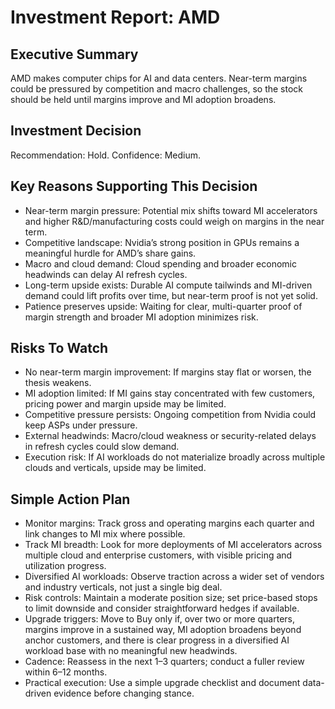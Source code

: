 # Investment Report: AMD
## Executive Summary
AMD makes computer chips for AI and data centers. Near-term margins could be pressured by competition and macro challenges, so the stock should be held until margins improve and MI adoption broadens.

## Investment Decision
Recommendation: Hold. Confidence: Medium.

## Key Reasons Supporting This Decision
- Near-term margin pressure: Potential mix shifts toward MI accelerators and higher R&D/manufacturing costs could weigh on margins in the near term.
- Competitive landscape: Nvidia’s strong position in GPUs remains a meaningful hurdle for AMD’s share gains.
- Macro and cloud demand: Cloud spending and broader economic headwinds can delay AI refresh cycles.
- Long-term upside exists: Durable AI compute tailwinds and MI-driven demand could lift profits over time, but near-term proof is not yet solid.
- Patience preserves upside: Waiting for clear, multi-quarter proof of margin strength and broader MI adoption minimizes risk.

## Risks To Watch
- No near-term margin improvement: If margins stay flat or worsen, the thesis weakens.
- MI adoption limited: If MI gains stay concentrated with few customers, pricing power and margin upside may be limited.
- Competitive pressure persists: Ongoing competition from Nvidia could keep ASPs under pressure.
- External headwinds: Macro/cloud weakness or security-related delays in refresh cycles could slow demand.
- Execution risk: If AI workloads do not materialize broadly across multiple clouds and verticals, upside may be limited.

## Simple Action Plan
- Monitor margins: Track gross and operating margins each quarter and link changes to MI mix where possible.
- Track MI breadth: Look for more deployments of MI accelerators across multiple cloud and enterprise customers, with visible pricing and utilization progress.
- Diversified AI workloads: Observe traction across a wider set of vendors and industry verticals, not just a single big deal.
- Risk controls: Maintain a moderate position size; set price-based stops to limit downside and consider straightforward hedges if available.
- Upgrade triggers: Move to Buy only if, over two or more quarters, margins improve in a sustained way, MI adoption broadens beyond anchor customers, and there is clear progress in a diversified AI workload base with no meaningful new headwinds.
- Cadence: Reassess in the next 1–3 quarters; conduct a fuller review within 6–12 months.
- Practical execution: Use a simple upgrade checklist and document data-driven evidence before changing stance.